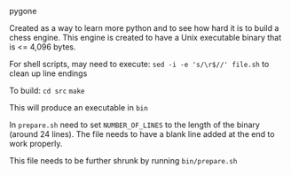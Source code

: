 pygone

Created as a way to learn more python and to see how hard it is to build a chess engine.
This engine is created to have a Unix executable binary that is <= 4,096 bytes.

For shell scripts, may need to execute: `sed -i -e 's/\r$//' file.sh` to clean up line endings

To build: `cd src`
`make`

This will produce an executable in `bin`

In `prepare.sh` need to set `NUMBER_OF_LINES` to the length of the binary (around 24 lines). The file needs to have a blank line added at the end to work properly.

This file needs to be further shrunk by running `bin/prepare.sh`
